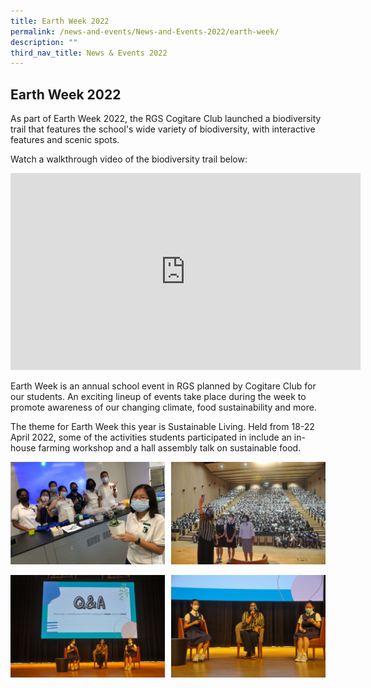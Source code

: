 ```yaml
---
title: Earth Week 2022
permalink: /news-and-events/News-and-Events-2022/earth-week/
description: ""
third_nav_title: News & Events 2022
---
```

## Earth Week 2022

As part of Earth Week 2022, the RGS Cogitare Club launched a biodiversity trail that features the school's wide variety of biodiversity, with interactive features and scenic spots.  
  
Watch a walkthrough video of the biodiversity trail below:

<iframe width="560" height="315" src="https://www.youtube.com/embed/8ay1_r6Gobk" title="RGS Biodiversity Trail Walkthrough" frameborder="0" allow="accelerometer; autoplay; clipboard-write; encrypted-media; gyroscope; picture-in-picture; web-share" allowfullscreen></iframe>

Earth Week is an annual school event in RGS planned by Cogitare Club for our students. An exciting lineup of events take place during the week to promote awareness of our changing climate, food sustainability and more.  
  
The theme for Earth Week this year is Sustainable Living. Held from 18-22 April 2022, some of the activities students participated in include an in-house farming workshop and a hall assembly talk on sustainable food.

<img src="/images/earth1.jpg" style="width:49%" align=left>
<img src="/images/earth2.jpg" style="width:49%" align=right>
<br clear="left"><br>

<img src="/images/earth3.jpg" style="width:49%" align=left>
<img src="/images/earth4.jpg" style="width:49%" align=right>
<br clear="left"><br>